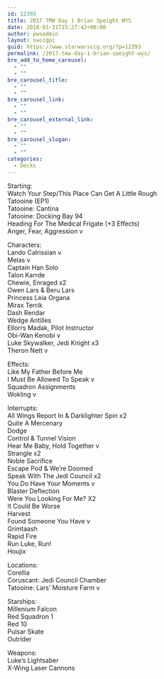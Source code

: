 ```yaml
---
id: 12393
title: 2017 TMW Day 1 Brian Speight WYS
date: 2018-01-31T15:27:42+00:00
author: pwsadmin
layout: swccgpc
guid: https://www.starwarsccg.org/?p=12393
permalink: /2017-tmw-day-1-brian-speight-wys/
bre_add_to_home_carousel:
  - ""
  - ""
bre_carousel_title:
  - ""
  - ""
bre_carousel_link:
  - ""
  - ""
bre_carousel_external_link:
  - ""
  - ""
bre_carousel_slogan:
  - ""
  - ""
categories:
  - Decks
---
```

Starting:  
Watch Your Step/This Place Can Get A Little Rough  
Tatooine (EP1)  
Tatooine: Cantina  
Tatooine: Docking Bay 94  
Heading For The Medical Frigate (+3 Effects)  
Anger, Fear, Aggression v

Characters:  
Lando Calrissian v  
Melas v  
Captain Han Solo  
Talon Karrde  
Chewie, Enraged x2  
Owen Lars & Beru Lars  
Princess Leia Organa  
Mirax Terrik  
Dash Rendar  
Wedge Antilles  
Ellorrs Madak, Pilot Instructor  
Obi-Wan Kenobi v  
Luke Skywalker, Jedi Knight x3  
Theron Nett v

Effects:  
Like My Father Before Me  
I Must Be Allowed To Speak v  
Squadron Assignments  
Wokling v

Interrupts:  
All Wings Report In & Darklighter Spin x2  
Quite A Mercenary  
Dodge  
Control & Tunnel Vision  
Hear Me Baby, Hold Together v  
Strangle x2  
Noble Sacrifice  
Escape Pod & We’re Doomed  
Speak With The Jedi Council x2  
You Do Have Your Moments v  
Blaster Deflection  
Were You Looking For Me? X2  
It Could Be Worse  
Harvest  
Found Someone You Have v  
Grimtaash  
Rapid Fire  
Run Luke, Run!  
Houjix

Locations:  
Corellia  
Coruscant: Jedi Council Chamber  
Tatooine: Lars’ Moisture Farm v

Starships:  
Millenium Falcon  
Red Squadron 1  
Red 10  
Pulsar Skate  
Outrider

Weapons:  
Luke’s Lightsaber  
X-Wing Laser Cannons